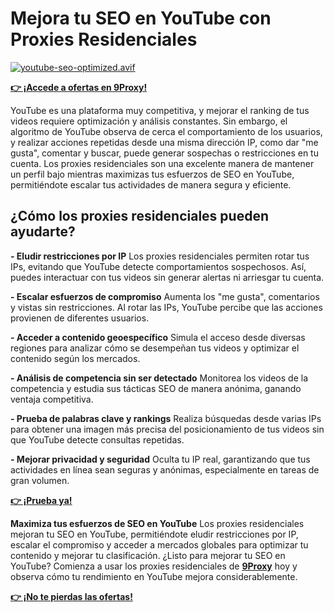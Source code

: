 # Mejora tu SEO en YouTube con Proxies Residenciales

[![youtube-seo-optimized.avif](https://i.postimg.cc/c4SfBGy7/youtube-seo-optimized.avif)](https://postimg.cc/F1TfhqK1)

**[👉 ¡Accede a ofertas en 9Proxy!](https://the9proxy.short.gy/github-pricing-sophie89)**

YouTube es una plataforma muy competitiva, y mejorar el ranking de tus videos requiere optimización y análisis constantes. Sin embargo, el algoritmo de YouTube observa de cerca el comportamiento de los usuarios, y realizar acciones repetidas desde una misma dirección IP, como dar "me gusta", comentar y buscar, puede generar sospechas o restricciones en tu cuenta. Los proxies residenciales son una excelente manera de mantener un perfil bajo mientras maximizas tus esfuerzos de SEO en YouTube, permitiéndote escalar tus actividades de manera segura y eficiente.

## ¿Cómo los proxies residenciales pueden ayudarte?

**- Eludir restricciones por IP**
Los proxies residenciales permiten rotar tus IPs, evitando que YouTube detecte comportamientos sospechosos. Así, puedes interactuar con tus videos sin generar alertas ni arriesgar tu cuenta.

**- Escalar esfuerzos de compromiso**
Aumenta los "me gusta", comentarios y vistas sin restricciones. Al rotar las IPs, YouTube percibe que las acciones provienen de diferentes usuarios.

**- Acceder a contenido geoespecífico** 
Simula el acceso desde diversas regiones para analizar cómo se desempeñan tus videos y optimizar el contenido según los mercados.

**- Análisis de competencia sin ser detectado**
Monitorea los videos de la competencia y estudia sus tácticas SEO de manera anónima, ganando ventaja competitiva.

**- Prueba de palabras clave y rankings**
Realiza búsquedas desde varias IPs para obtener una imagen más precisa del posicionamiento de tus videos sin que YouTube detecte consultas repetidas.

**- Mejorar privacidad y seguridad**
Oculta tu IP real, garantizando que tus actividades en línea sean seguras y anónimas, especialmente en tareas de gran volumen.

**[👉 ¡Prueba ya!](https://the9proxy.short.gy/github-pricing-sophie89)**

**Maximiza tus esfuerzos de SEO en YouTube**
Los proxies residenciales mejoran tu SEO en YouTube, permitiéndote eludir restricciones por IP, escalar el compromiso y acceder a mercados globales para optimizar tu contenido y mejorar tu clasificación.
¿Listo para mejorar tu SEO en YouTube? Comienza a usar los proxies residenciales de **[9Proxy](https://the9proxy.short.gy/github-homepage-sophie89)** hoy y observa cómo tu rendimiento en YouTube mejora considerablemente.

**[👉 ¡No te pierdas las ofertas!](https://the9proxy.short.gy/github-pricing-sophie89)**
